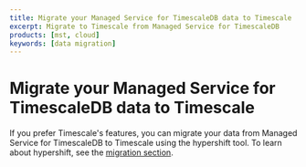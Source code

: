 ```yaml
---
title: Migrate your Managed Service for TimescaleDB data to Timescale
excerpt: Migrate to Timescale from Managed Service for TimescaleDB
products: [mst, cloud]
keywords: [data migration]
---
```


# Migrate your Managed Service for TimescaleDB data to Timescale

If you prefer Timescale's features, you can migrate your data from Managed
Service for TimescaleDB to Timescale using the hypershift tool. To learn about
hypershift, see the [migration section][migration].

[migration]: /use-timescale/:currentVersion:/migration/
